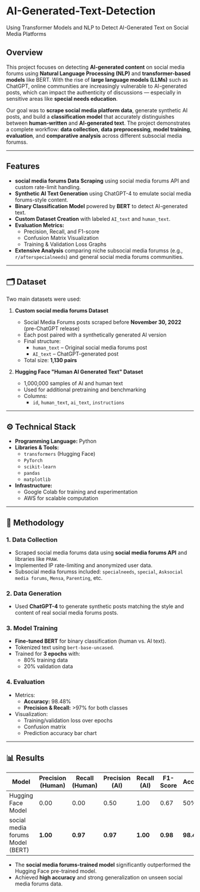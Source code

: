 # AI-Generated-Text-Detection
Using Transformer Models and NLP to Detect AI-Generated Text on Social Media Platforms


## Overview
This project focuses on detecting **AI-generated content** on social media forums using **Natural Language Processing (NLP)** and **transformer-based models** like BERT. With the rise of **large language models (LLMs)** such as ChatGPT, online communities are increasingly vulnerable to AI-generated posts, which can impact the authenticity of discussions — especially in sensitive areas like **special needs education**.  

Our goal was to **scrape social media platform data**, generate synthetic AI posts, and build a **classification model** that accurately distinguishes between **human-written** and **AI-generated text**. The project demonstrates a complete workflow: **data collection**, **data preprocessing**, **model training**, **evaluation**, and **comparative analysis** across different subsocial media forumss.

---

##  Features
- **social media forums Data Scraping** using social media forums API and custom rate-limit handling.  
- **Synthetic AI Text Generation** using ChatGPT-4 to emulate social media forums-style content.  
- **Binary Classification Model** powered by **BERT** to detect AI-generated text.  
- **Custom Dataset Creation** with labeled `AI_text` and `human_text`.  
- **Evaluation Metrics:**
  - Precision, Recall, and F1-score
  - Confusion Matrix Visualization
  - Training & Validation Loss Graphs
- **Extensive Analysis** comparing niche subsocial media forumss (e.g., `r/afterspecialneeds`) and general social media forums communities.

---

## 🗂 Dataset
Two main datasets were used:

1. **Custom social media forums Dataset**  
   - Social Media Forums posts scraped before **November 30, 2022** (pre-ChatGPT release)  
   - Each post paired with a synthetically generated AI version  
   - Final structure:
     - `human_text` – Original social media forums post  
     - `AI_text` – ChatGPT-generated post  
   - Total size: **1,130 pairs**

2. **Hugging Face "Human AI Generated Text" Dataset**  
   - 1,000,000 samples of AI and human text  
   - Used for additional pretraining and benchmarking  
   - Columns:
     - `id`, `human_text`, `ai_text`, `instructions`

---

## ⚙️ Technical Stack
- **Programming Language:** Python  
- **Libraries & Tools:**
  - `transformers` (Hugging Face)
  - `PyTorch`
  - `scikit-learn`
  - `pandas`
  - `matplotlib`
- **Infrastructure:**
  - Google Colab for training and experimentation
  - AWS for scalable computation

---

## 🧪 Methodology

### 1. Data Collection
- Scraped social media forums data using **social media forums API** and libraries like `PRAW`.
- Implemented IP rate-limiting and anonymized user data.
- Subsocial media forumss included: `specialneeds`, `special`, `Asksocial media forums`, `Mensa`, `Parenting`, etc.

### 2. Data Generation
- Used **ChatGPT-4** to generate synthetic posts matching the style and content of real social media forums posts.

### 3. Model Training
- **Fine-tuned BERT** for binary classification (human vs. AI text).
- Tokenized text using `bert-base-uncased`.
- Trained for **3 epochs** with:
  - 80% training data
  - 20% validation data

### 4. Evaluation
- Metrics:
  - **Accuracy:** 98.48%
  - **Precision & Recall:** >97% for both classes
- Visualization:
  - Training/validation loss over epochs
  - Confusion matrix
  - Prediction accuracy bar chart

---

## 📊 Results

| Model           | Precision (Human) | Recall (Human) | Precision (AI) | Recall (AI) | F1-Score | Accuracy |
|-----------------|-------------------|----------------|----------------|------------|----------|----------|
| Hugging Face Model | 0.00            | 0.00           | 0.50           | 1.00       | 0.67     | 50%      |
| social media forums Model (BERT) | **1.00**        | **0.97**       | **0.97**       | **1.00**   | **0.98** | **98.48%** |

- The **social media forums-trained model** significantly outperformed the Hugging Face pre-trained model.
- Achieved **high accuracy** and strong generalization on unseen social media forums data.


